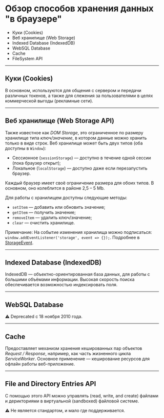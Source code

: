 # Обзор способов хранения данных "в браузере"

* Куки (Cookies)
* Веб хранилище (Web Storage)
* Indexed Database (IndexedDB)
* WebSQL Database
* Cache
* FileSystem API

***

## Куки (Cookies)

В основном, используются для общения с сервером и передачи различных токенов,
а также для слежения за пользователями в целях коммерческой выгоды (рекламные сети).

***

## Веб хранилище (Web Storage API)

Также известное как _DOM Storage_, это ограниченное по размеру хранилище типа _ключ/значение_, 
в котором данные можно хранить только в виде строк.
Веб хранилище может быть двух типов (оба доступны в `Window`):

* Сессионное (`sessionStorage`) — доступно в течение одной сессии (пока браузер открыт);
* Локальное (`localStorage`) — доступно даже если перезапустить браузер.

Каждый браузер имеет своё ограничение размера для обоих типов. В основном, оно колеблится в районе 2,5 – 5 Mb.

Для работы с хранилищем доступны следующие методы:

* `setItem` — добавить или обновить значение;
* `getItem` — получить значение;
* `removeItem` — удалить ключ/значение;
* `clear` — очистить хранилище.

Примечание: На событие изменения хранилища можно подписаться:
`window.addEventListener('storage', event => {});`.
Подробнее в [StorageEvent](https://developer.mozilla.org/ru/docs/Web/API/StorageEvent).

***

## Indexed Database (IndexedDB)

IndexedDB — объектно-ориентированная база данных, для работы с большими объёмами информации.
Высокая скорость поиска обеспечивается возможностью индексировать поля.

***

## WebSQL Database

⚠️ Deprecated с 18 ноября 2010 года.

***

## Cache

Предоставляет механизм хранения кешированных пар объектов _Request / Response_,
например, как часть жизненного цикла _ServiceWorker_.
Основное применение — кеширование ресурсов для офлайн работы веб-приложение.

***

## File and Directory Entries API

С помощью этого API можно управлять (read, write, and create) файлами и дерикториями 
в виртуальной (sandboxed) файловой системе.

⚠️ Не является стандартом, и мало где поддерживается.
